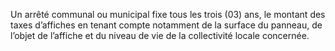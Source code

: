 Un arrêté communal ou municipal fixe tous les trois (03) ans, le montant des taxes d’affiches en tenant compte notamment de la surface du panneau, de l’objet de l’affiche et du niveau de vie de la collectivité locale concernée.